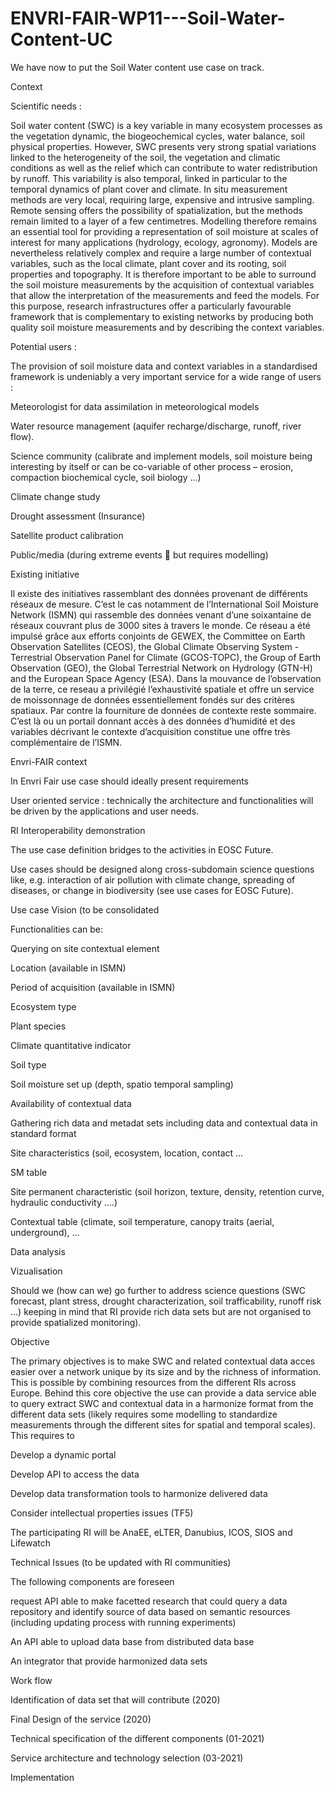 # ENVRI-FAIR-WP11---Soil-Water-Content-UC
We have now to put the Soil Water content use case on track.
 

Context 

Scientific needs : 

Soil water content (SWC) is a key variable in many ecosystem processes as the vegetation dynamic, the biogeochemical cycles, water balance, soil physical properties. However, SWC presents very strong spatial variations linked to the heterogeneity of the soil, the vegetation and climatic conditions as well as the relief which can contribute to water redistribution by runoff. This variability is also temporal, linked in particular to the temporal dynamics of plant cover and climate. In situ measurement methods are very local, requiring large, expensive and intrusive sampling. Remote sensing offers the possibility of spatialization, but the methods remain limited to a layer of a few centimetres. Modelling therefore remains an essential tool for providing a representation of soil moisture at scales of interest for many applications (hydrology, ecology, agronomy). Models are nevertheless relatively complex and require a large number of contextual variables, such as the local climate, plant cover and its rooting, soil properties and topography. It is therefore important to be able to surround the soil moisture measurements by the acquisition of contextual variables that allow the interpretation of the measurements and feed the models. For this purpose, research infrastructures offer a particularly favourable framework that is complementary to existing networks by producing both quality soil moisture measurements and by describing the context variables. 

Potential users : 

The provision of soil moisture data and context variables in a standardised framework is undeniably a very important service for a wide range of users :  

Meteorologist  for data assimilation in meteorological models 

Water resource management (aquifer recharge/discharge, runoff, river flow). 

Science community (calibrate and implement models, soil moisture being interesting by itself or can be co-variable of other process – erosion, compaction biochemical cycle, soil biology …) 

Climate change study 

Drought assessment (Insurance) 

Satellite product calibration 

Public/media (during extreme events  but requires modelling) 

Existing initiative 

Il existe des initiatives rassemblant des données provenant de différents réseaux de mesure. C’est le cas notamment de l’International Soil Moisture Network (ISMN) qui rassemble des données venant d’une soixantaine de réseaux couvrant plus de 3000 sites à travers le monde. Ce réseau a été impulsé grâce aux efforts conjoints de GEWEX, the Committee on Earth Observation Satellites (CEOS), the Global Climate Observing System - Terrestrial Observation Panel for Climate (GCOS-TOPC), the Group of Earth Observation (GEO), the Global Terrestrial Network on Hydrology (GTN-H) and the European Space Agency (ESA). Dans la mouvance de l’observation de la terre, ce reseau a privilégié l’exhaustivité spatiale et offre un service de moissonnage de données essentiellement fondés sur des critères spatiaux. Par contre la fourniture de données de contexte reste sommaire. C’est là ou un portail donnant accès à des données d’humidité et des variables décrivant le contexte d’acquisition constitue une offre très complémentaire de l’ISMN. 

Envri-FAIR context 

In Envri Fair use case should ideally present requirements 

User oriented service : technically the architecture and functionalities will be driven by the applications and user needs. 

RI Interoperability demonstration  

The use case definition bridges to the activities in EOSC Future. 

Use cases should be designed along cross-subdomain science questions like, e.g. interaction of air pollution with climate change, spreading of diseases, or change in biodiversity (see use cases for EOSC Future). 

Use case Vision (to be consolidated 

Functionalities can be: 

Querying on site contextual element 

Location (available in ISMN) 

Period of acquisition (available in ISMN) 

Ecosystem type 

Plant species  

Climate quantitative indicator 

Soil type 

Soil moisture set up (depth, spatio temporal sampling) 

Availability of contextual data 

Gathering rich data and metadat sets including data and contextual data in standard format 

Site characteristics (soil, ecosystem, location, contact … 

SM table 

Site permanent characteristic (soil horizon, texture, density, retention curve, hydraulic conductivity ….) 

Contextual table (climate, soil temperature, canopy traits (aerial, underground), … 

Data analysis  

Vizualisation  

Should we (how can we) go further to address science questions (SWC forecast, plant stress, drought characterization, soil trafficability, runoff risk …) keeping in mind that RI provide rich data sets but are not organised to provide spatialized monitoring). 

Objective 

The primary objectives is to make SWC and related contextual data acces easier over a network unique by its size and by the richness of information. This is possible by combining resources from the different RIs across Europe. Behind this core objective the use can provide  a data service able to query extract SWC and contextual data in a harmonize format from the different data sets (likely requires some modelling to standardize measurements through the different sites for spatial and temporal scales). This requires to 

Develop a dynamic portal 

Develop API to access the data 

Develop data transformation tools to harmonize delivered data 

Consider intellectual properties issues (TF5) 

The participating RI will be AnaEE, eLTER, Danubius, ICOS, SIOS and Lifewatch 

Technical Issues (to be updated with RI communities) 

The following components are foreseen 

request API able to make facetted research that could query a data repository and identify source of data based on semantic resources (including updating process with running experiments) 

 

An API able to upload data base from distributed data base 

An integrator that provide harmonized data sets 

 

Work flow 

Identification of data set that will contribute (2020) 

Final Design of the service (2020) 

Technical specification of the different components (01-2021) 

Service architecture and technology selection (03-2021) 

Implementation  

